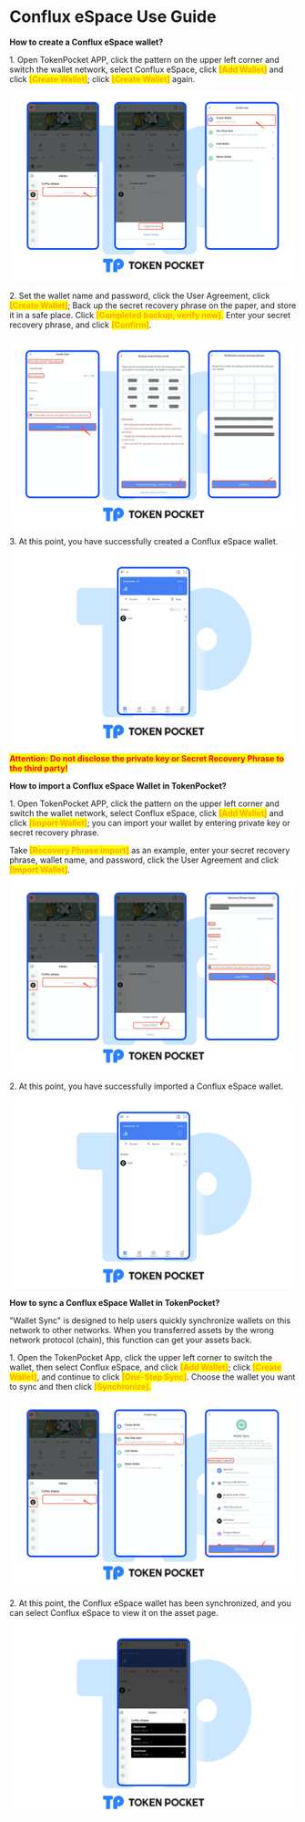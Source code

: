# Conflux eSpace Use Guide

**How to create a Conflux eSpace wallet?**

1\. Open TokenPocket APP, click the pattern on the upper left corner and switch the wallet network, select Conflux eSpace, click <mark style="color:orange;">**\[Add Wallet]**</mark> and click <mark style="color:orange;">**\[Create Wallet]**</mark>; click <mark style="color:orange;"></mark> <mark style="color:orange;"></mark><mark style="color:orange;">**\[Create Wallet]**</mark> again.

![](<../../.gitbook/assets/wax1 zh new.png>)

2\. Set the wallet name and password, click the User Agreement, click <mark style="color:orange;">**\[Create Wallet]**</mark>; Back up the secret recovery phrase on the paper, and store it in a safe place. Click <mark style="color:orange;">**\[Completed backup, verify now].**</mark> Enter your secret recovery phrase, and click <mark style="color:orange;">**\[Confirm]**</mark>.

![](<../../.gitbook/assets/wax2 zh new.png>)

3\. At this point, you have successfully created a Conflux eSpace wallet.

![](<../../.gitbook/assets/wax2 zh new-1.png>)

<mark style="color:red;">**Attention: Do not disclose the private key or Secret Recovery Phrase to the third party!**</mark>

**How to import a Conflux eSpace Wallet in TokenPocket?**

1\. Open TokenPocket APP, click the pattern on the upper left corner and switch the wallet network, select Conflux eSpace, click <mark style="color:orange;">**\[Add Wallet]**</mark> and click <mark style="color:orange;">**\[Import Wallet]**</mark>; you can import your wallet by entering private key or secret recovery phrase.&#x20;

Take <mark style="color:orange;">**\[Recovery Phrase import]**</mark> as an example, enter your secret recovery phrase, wallet name, and password, click the User Agreement and click <mark style="color:orange;">**\[Import Wallet]**</mark>.

![](<../../.gitbook/assets/wax1 zh.png>)

2\. At this point, you have successfully imported a Conflux eSpace wallet.

![](<../../.gitbook/assets/wax2 zh new-1.png>)

**How to sync a Conflux eSpace Wallet in TokenPocket?**

"Wallet Sync" is designed to help users quickly synchronize wallets on this network to other networks. When you transferred assets by the wrong network protocol (chain), this function can get your assets back.

&#x20;

1\. Open the TokenPocket App, click the upper left corner to switch the wallet, then select Conflux eSpace, and click <mark style="color:orange;">**\[Add Wallet]**</mark>; click <mark style="color:orange;">**\[Create Wallet]**</mark>, and continue to click <mark style="color:orange;">**\[One-Step Sync]**</mark>. Choose the wallet you want to sync and then click <mark style="color:orange;">**\[Synchronize].**</mark>

![](<../../.gitbook/assets/wax1 zh-1.png>)

2\. At this point, the Conflux eSpace wallet has been synchronized, and you can select Conflux eSpace to view it on the asset page.

![](<../../.gitbook/assets/wax2 zh new-2.png>)





